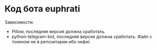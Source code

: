 # Код бота euphrati
Зависимости:
- Pillow, последняя версия должна сработать.
- python-telegram-bot, последняя версия должна сработать.
Файл с токеном не в репозитарии ибо нефиг.
